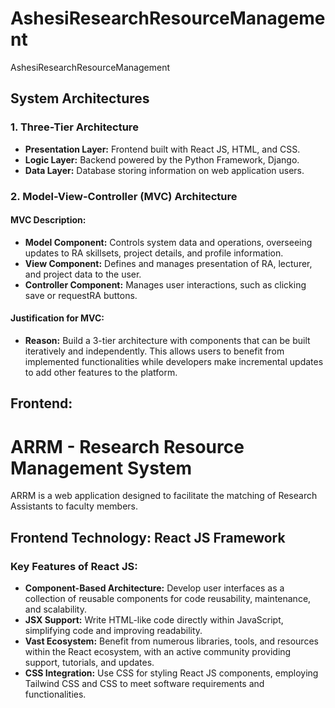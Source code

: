 # AshesiResearchResourceManagement
AshesiResearchResourceManagement

## System Architectures

### 1. Three-Tier Architecture

- **Presentation Layer:** Frontend built with React JS, HTML, and CSS.
- **Logic Layer:** Backend powered by the Python Framework, Django.
- **Data Layer:** Database storing information on web application users.

### 2. Model-View-Controller (MVC) Architecture

#### MVC Description:

- **Model Component:** Controls system data and operations, overseeing updates to RA skillsets, project details, and profile information.
- **View Component:** Defines and manages presentation of RA, lecturer, and project data to the user.
- **Controller Component:** Manages user interactions, such as clicking save or requestRA buttons.

#### Justification for MVC:

- **Reason:** Build a 3-tier architecture with components that can be built iteratively and independently. This allows users to benefit from implemented functionalities while developers make incremental updates to add other features to the platform.

## Frontend:
# ARRM - Research Resource Management System

ARRM is a web application designed to facilitate the matching of Research Assistants to faculty members.

## Frontend Technology: React JS Framework

### Key Features of React JS:

- **Component-Based Architecture:** Develop user interfaces as a collection of reusable components for code reusability, maintenance, and scalability.
- **JSX Support:** Write HTML-like code directly within JavaScript, simplifying code and improving readability.
- **Vast Ecosystem:** Benefit from numerous libraries, tools, and resources within the React ecosystem, with an active community providing support, tutorials, and updates.
- **CSS Integration:** Use CSS for styling React JS components, employing Tailwind CSS and CSS to meet software requirements and functionalities.